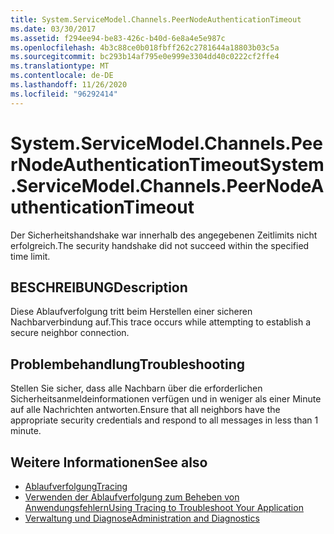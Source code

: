 ```yaml
---
title: System.ServiceModel.Channels.PeerNodeAuthenticationTimeout
ms.date: 03/30/2017
ms.assetid: f294ee94-be83-426c-b40d-6e8a4e5e987c
ms.openlocfilehash: 4b3c88ce0b018fbff262c2781644a18803b03c5a
ms.sourcegitcommit: bc293b14af795e0e999e3304dd40c0222cf2ffe4
ms.translationtype: MT
ms.contentlocale: de-DE
ms.lasthandoff: 11/26/2020
ms.locfileid: "96292414"
---
```

# <a name="systemservicemodelchannelspeernodeauthenticationtimeout"></a><span data-ttu-id="a17b6-102">System.ServiceModel.Channels.PeerNodeAuthenticationTimeout</span><span class="sxs-lookup"><span data-stu-id="a17b6-102">System.ServiceModel.Channels.PeerNodeAuthenticationTimeout</span></span>

<span data-ttu-id="a17b6-103">Der Sicherheitshandshake war innerhalb des angegebenen Zeitlimits nicht erfolgreich.</span><span class="sxs-lookup"><span data-stu-id="a17b6-103">The security handshake did not succeed within the specified time limit.</span></span>  
  
## <a name="description"></a><span data-ttu-id="a17b6-104">BESCHREIBUNG</span><span class="sxs-lookup"><span data-stu-id="a17b6-104">Description</span></span>  

 <span data-ttu-id="a17b6-105">Diese Ablaufverfolgung tritt beim Herstellen einer sicheren Nachbarverbindung auf.</span><span class="sxs-lookup"><span data-stu-id="a17b6-105">This trace occurs while attempting to establish a secure neighbor connection.</span></span>  
  
## <a name="troubleshooting"></a><span data-ttu-id="a17b6-106">Problembehandlung</span><span class="sxs-lookup"><span data-stu-id="a17b6-106">Troubleshooting</span></span>  

 <span data-ttu-id="a17b6-107">Stellen Sie sicher, dass alle Nachbarn über die erforderlichen Sicherheitsanmeldeinformationen verfügen und in weniger als einer Minute auf alle Nachrichten antworten.</span><span class="sxs-lookup"><span data-stu-id="a17b6-107">Ensure that all neighbors have the appropriate security credentials and respond to all messages in less than 1 minute.</span></span>  
  
## <a name="see-also"></a><span data-ttu-id="a17b6-108">Weitere Informationen</span><span class="sxs-lookup"><span data-stu-id="a17b6-108">See also</span></span>

- [<span data-ttu-id="a17b6-109">Ablaufverfolgung</span><span class="sxs-lookup"><span data-stu-id="a17b6-109">Tracing</span></span>](index.md)
- [<span data-ttu-id="a17b6-110">Verwenden der Ablaufverfolgung zum Beheben von Anwendungsfehlern</span><span class="sxs-lookup"><span data-stu-id="a17b6-110">Using Tracing to Troubleshoot Your Application</span></span>](using-tracing-to-troubleshoot-your-application.md)
- [<span data-ttu-id="a17b6-111">Verwaltung und Diagnose</span><span class="sxs-lookup"><span data-stu-id="a17b6-111">Administration and Diagnostics</span></span>](../index.md)
